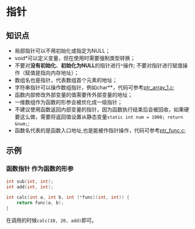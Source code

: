 指针
===

## 知识点
* 局部指针可以不用初始化或指定为NULL；
* void*可以定义变量，但在使用时需要强制类型转换；
* 不要对**没有初始化**、**初始化为NULL**的指针进行`*`操作; 不要对指针进行赋值操作（赋值是指向内存地址）；
* 数组名也是指针，代表数组首个元素的地址；
* 字符串指针可以操作数组指针，例如char**，代码可参考[ptr_array_1.c](ptr_array_1.c);
* 函数内部修改外部变量的值需要传外部变量的地址；
* 一维数组作为函数的形参会被优化成一级指针；
* 不建议使用函数返回内部变量的指针，因为函数执行结束后会被回收，如果硬要这么做，需要将返回值设置从静态变量`static int num = 1000; return &num;`;
* 函数名代表的是函数入口地址,也是能被作指针操作，代码可参考[ptr_func.c](ptr_func.c);


## 示例

### 函数指针 作为函数的形参
```c
int sub(int, int);
int add(int, int);

int calc(int a, int b, int (*func)(int, int)) {
    return func(a, b);
}
```
在调用的时候`calc(10, 20, add)`即可。
